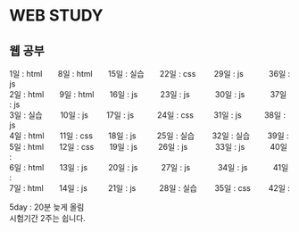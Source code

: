 # WEB STUDY
## 웹 공부    

1일 : html  8일 : html  15일 : 실습  22일 : css   29일 : js    36일 : js  
2일 : html  9일 : html  16일 : js     23일 : js    30일 : js    37일 : js  
3일 : 실습   10일 : js   17일 : js   24일 : css    31일 : js     38일 : js  
4일 : html  11일 : css  18일 : js    25일 : 실습   32일 : 실습   39일 :  
5일 : html  12일 : css  19일 : js    26일 : js       33일 : js    40일 :  
6일 : html  13일 : js    20일 : js   27일 : js     34일 : js    41일 :  
7일 : html  14일 : js    21일 : js   28일 : 실습   35일 : css   42일 :  
  
5day : 20분 늦게 올림  
시험기간 2주는 쉽니다.
  
